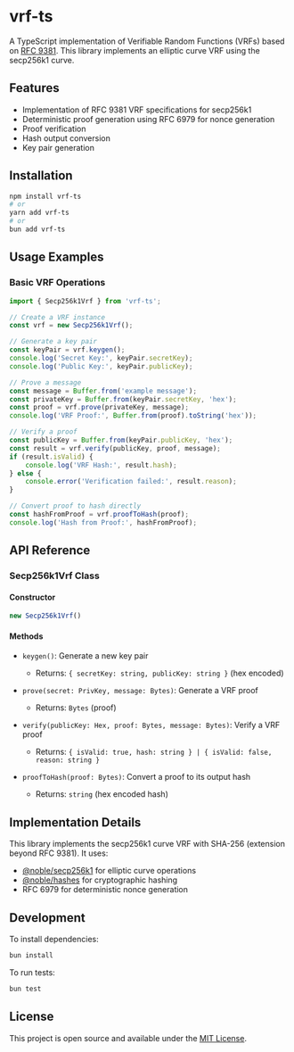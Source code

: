 # vrf-ts

A TypeScript implementation of Verifiable Random Functions (VRFs) based on [RFC 9381](https://datatracker.ietf.org/doc/rfc9381/). This library implements an elliptic curve VRF using the secp256k1 curve.

## Features

- Implementation of RFC 9381 VRF specifications for secp256k1
- Deterministic proof generation using RFC 6979 for nonce generation
- Proof verification
- Hash output conversion
- Key pair generation

## Installation

```bash
npm install vrf-ts
# or
yarn add vrf-ts
# or
bun add vrf-ts
```

## Usage Examples

### Basic VRF Operations

```typescript
import { Secp256k1Vrf } from 'vrf-ts';

// Create a VRF instance
const vrf = new Secp256k1Vrf();

// Generate a key pair
const keyPair = vrf.keygen();
console.log('Secret Key:', keyPair.secretKey);
console.log('Public Key:', keyPair.publicKey);

// Prove a message
const message = Buffer.from('example message');
const privateKey = Buffer.from(keyPair.secretKey, 'hex');
const proof = vrf.prove(privateKey, message);
console.log('VRF Proof:', Buffer.from(proof).toString('hex'));

// Verify a proof
const publicKey = Buffer.from(keyPair.publicKey, 'hex');
const result = vrf.verify(publicKey, proof, message);
if (result.isValid) {
    console.log('VRF Hash:', result.hash);
} else {
    console.error('Verification failed:', result.reason);
}

// Convert proof to hash directly
const hashFromProof = vrf.proofToHash(proof);
console.log('Hash from Proof:', hashFromProof);
```

## API Reference

### Secp256k1Vrf Class

#### Constructor

```typescript
new Secp256k1Vrf()
```

#### Methods

- `keygen()`: Generate a new key pair
  - Returns: `{ secretKey: string, publicKey: string }` (hex encoded)
  
- `prove(secret: PrivKey, message: Bytes)`: Generate a VRF proof
  - Returns: `Bytes` (proof)
  
- `verify(publicKey: Hex, proof: Bytes, message: Bytes)`: Verify a VRF proof
  - Returns: `{ isValid: true, hash: string } | { isValid: false, reason: string }`
  
- `proofToHash(proof: Bytes)`: Convert a proof to its output hash
  - Returns: `string` (hex encoded hash)

## Implementation Details

This library implements the secp256k1 curve VRF with SHA-256 (extension beyond RFC 9381). It uses:

- [@noble/secp256k1](https://github.com/paulmillr/noble-secp256k1) for elliptic curve operations
- [@noble/hashes](https://github.com/paulmillr/noble-hashes) for cryptographic hashing
- RFC 6979 for deterministic nonce generation

## Development

To install dependencies:

```bash
bun install
```

To run tests:

```bash
bun test
```

## License

This project is open source and available under the [MIT License](LICENSE).

